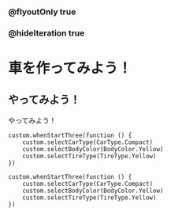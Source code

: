 ### @flyoutOnly true
### @hideIteration true

# 車を作ってみよう！

## やってみよう！

やってみよう！

```ghost
custom.whenStartThree(function () {
    custom.selectCarType(CarType.Compact)
    custom.selectBodyColor(BodyColor.Yellow)
    custom.selectTireType(TireType.Yellow)
})
```

```template
custom.whenStartThree(function () {
    custom.selectCarType(CarType.Compact)
    custom.selectBodyColor(BodyColor.Yellow)
    custom.selectTireType(TireType.Yellow)
})
```